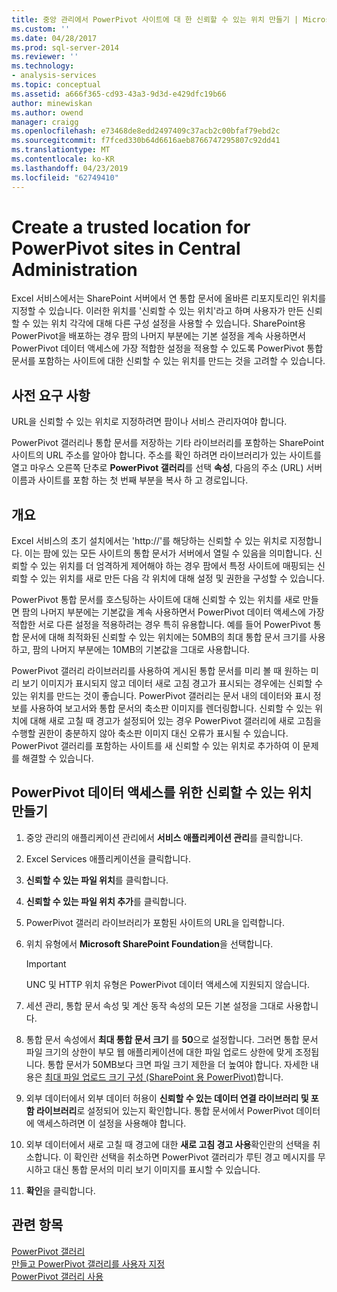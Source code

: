 ```yaml
---
title: 중앙 관리에서 PowerPivot 사이트에 대 한 신뢰할 수 있는 위치 만들기 | Microsoft Docs
ms.custom: ''
ms.date: 04/28/2017
ms.prod: sql-server-2014
ms.reviewer: ''
ms.technology:
- analysis-services
ms.topic: conceptual
ms.assetid: a666f365-cd93-43a3-9d3d-e429dfc19b66
author: minewiskan
ms.author: owend
manager: craigg
ms.openlocfilehash: e73468de8edd2497409c37acb2c00bfaf79ebd2c
ms.sourcegitcommit: f7fced330b64d6616aeb8766747295807c92dd41
ms.translationtype: MT
ms.contentlocale: ko-KR
ms.lasthandoff: 04/23/2019
ms.locfileid: "62749410"
---
```

# <a name="create-a-trusted-location-for-powerpivot-sites-in-central-administration"></a>Create a trusted location for PowerPivot sites in Central Administration
  Excel 서비스에서는 SharePoint 서버에서 연 통합 문서에 올바른 리포지토리인 위치를 지정할 수 있습니다. 이러한 위치를 '신뢰할 수 있는 위치'라고 하며 사용자가 만든 신뢰할 수 있는 위치 각각에 대해 다른 구성 설정을 사용할 수 있습니다. SharePoint용 PowerPivot을 배포하는 경우 팜의 나머지 부분에는 기본 설정을 계속 사용하면서 PowerPivot 데이터 액세스에 가장 적합한 설정을 적용할 수 있도록 PowerPivot 통합 문서를 포함하는 사이트에 대한 신뢰할 수 있는 위치를 만드는 것을 고려할 수 있습니다.  
  
  
  
## <a name="prerequisites"></a>사전 요구 사항  
 URL을 신뢰할 수 있는 위치로 지정하려면 팜이나 서비스 관리자여야 합니다.  
  
 PowerPivot 갤러리나 통합 문서를 저장하는 기타 라이브러리를 포함하는 SharePoint 사이트의 URL 주소를 알아야 합니다. 주소를 확인 하려면 라이브러리가 있는 사이트를 열고 마우스 오른쪽 단추로 **PowerPivot 갤러리**를 선택 **속성**, 다음의 주소 (URL) 서버 이름과 사이트를 포함 하는 첫 번째 부분을 복사 하 고 경로입니다.  
  
##  <a name="overview"></a> 개요  
 Excel 서비스의 초기 설치에서는 'http://'를 해당하는 신뢰할 수 있는 위치로 지정합니다. 이는 팜에 있는 모든 사이트의 통합 문서가 서버에서 열릴 수 있음을 의미합니다. 신뢰할 수 있는 위치를 더 엄격하게 제어해야 하는 경우 팜에서 특정 사이트에 매핑되는 신뢰할 수 있는 위치를 새로 만든 다음 각 위치에 대해 설정 및 권한을 구성할 수 있습니다.  
  
 PowerPivot 통합 문서를 호스팅하는 사이트에 대해 신뢰할 수 있는 위치를 새로 만들면 팜의 나머지 부분에는 기본값을 계속 사용하면서 PowerPivot 데이터 액세스에 가장 적합한 서로 다른 설정을 적용하려는 경우 특히 유용합니다. 예를 들어 PowerPivot 통합 문서에 대해 최적화된 신뢰할 수 있는 위치에는 50MB의 최대 통합 문서 크기를 사용하고, 팜의 나머지 부분에는 10MB의 기본값을 그대로 사용합니다.  
  
 PowerPivot 갤러리 라이브러리를 사용하여 게시된 통합 문서를 미리 볼 때 원하는 미리 보기 이미지가 표시되지 않고 데이터 새로 고침 경고가 표시되는 경우에는 신뢰할 수 있는 위치를 만드는 것이 좋습니다. PowerPivot 갤러리는 문서 내의 데이터와 표시 정보를 사용하여 보고서와 통합 문서의 축소판 이미지를 렌더링합니다. 신뢰할 수 있는 위치에 대해 새로 고칠 때 경고가 설정되어 있는 경우 PowerPivot 갤러리에 새로 고침을 수행할 권한이 충분하지 않아 축소판 이미지 대신 오류가 표시될 수 있습니다. PowerPivot 갤러리를 포함하는 사이트를 새 신뢰할 수 있는 위치로 추가하여 이 문제를 해결할 수 있습니다.  
  
##  <a name="create"></a> PowerPivot 데이터 액세스를 위한 신뢰할 수 있는 위치 만들기  
  
1.  중앙 관리의 애플리케이션 관리에서 **서비스 애플리케이션 관리**를 클릭합니다.  
  
2.  Excel Services 애플리케이션을 클릭합니다.  
  
3.  **신뢰할 수 있는 파일 위치**를 클릭합니다.  
  
4.  **신뢰할 수 있는 파일 위치 추가**를 클릭합니다.  
  
5.  PowerPivot 갤러리 라이브러리가 포함된 사이트의 URL을 입력합니다.  
  
6.  위치 유형에서 **Microsoft SharePoint Foundation**을 선택합니다.  
  
    > [!IMPORTANT]  
    >  UNC 및 HTTP 위치 유형은 PowerPivot 데이터 액세스에 지원되지 않습니다.  
  
7.  세션 관리, 통합 문서 속성 및 계산 동작 속성의 모든 기본 설정을 그대로 사용합니다.  
  
8.  통합 문서 속성에서 **최대 통합 문서 크기** 를 **50**으로 설정합니다. 그러면 통합 문서 파일 크기의 상한이 부모 웹 애플리케이션에 대한 파일 업로드 상한에 맞게 조정됩니다. 통합 문서가 50MB보다 크면 파일 크기 제한을 더 높여야 합니다. 자세한 내용은 [최대 파일 업로드 크기 구성 &#40;SharePoint 용 PowerPivot&#41;](configure-maximum-file-upload-size-power-pivot-for-sharepoint.md)합니다.  
  
9. 외부 데이터에서 외부 데이터 허용이 **신뢰할 수 있는 데이터 연결 라이브러리 및 포함 라이브러리**로 설정되어 있는지 확인합니다. 통합 문서에서 PowerPivot 데이터에 액세스하려면 이 설정을 사용해야 합니다.  
  
10. 외부 데이터에서 새로 고칠 때 경고에 대한 **새로 고침 경고 사용**확인란의 선택을 취소합니다. 이 확인란 선택을 취소하면 PowerPivot 갤러리가 루틴 경고 메시지를 무시하고 대신 통합 문서의 미리 보기 이미지를 표시할 수 있습니다.  
  
11. **확인**을 클릭합니다.  
  
## <a name="see-also"></a>관련 항목  
 [PowerPivot 갤러리](../../2014-toc/books-online-for-sql-server-2014.md)   
 [만들고 PowerPivot 갤러리를 사용자 지정](create-and-customize-power-pivot-gallery.md)   
 [PowerPivot 갤러리 사용](use-power-pivot-gallery.md)  
  
  
